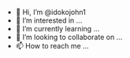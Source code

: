 - 👋 Hi, I’m @idokojohn1
- 👀 I’m interested in ...
- 🌱 I’m currently learning ...
- 💞️ I’m looking to collaborate on ...
- 📫 How to reach me ...

<!---
idokojohn1/idokojohn1 is a ✨ special ✨ repository because its `README.md` (this file) appears on your GitHub profile.
You can click the Preview link to take a look at your changes.-->

